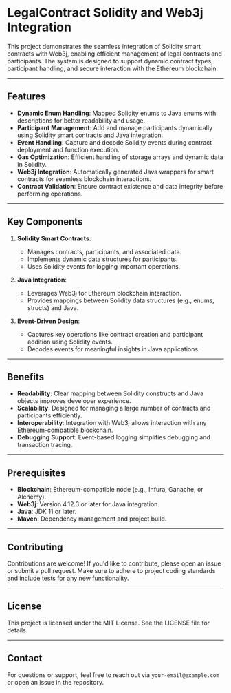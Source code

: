 # LegalContract Solidity and Web3j Integration

This project demonstrates the seamless integration of Solidity smart contracts with Web3j, enabling efficient management of legal contracts and participants. The system is designed to support dynamic contract types, participant handling, and secure interaction with the Ethereum blockchain.

---

## Features

- **Dynamic Enum Handling**: Mapped Solidity enums to Java enums with descriptions for better readability and usage.
- **Participant Management**: Add and manage participants dynamically using Solidity smart contracts and Java integration.
- **Event Handling**: Capture and decode Solidity events during contract deployment and function execution.
- **Gas Optimization**: Efficient handling of storage arrays and dynamic data in Solidity.
- **Web3j Integration**: Automatically generated Java wrappers for smart contracts for seamless blockchain interactions.
- **Contract Validation**: Ensure contract existence and data integrity before performing operations.

---

## Key Components

1. **Solidity Smart Contracts**:
   - Manages contracts, participants, and associated data.
   - Implements dynamic data structures for participants.
   - Uses Solidity events for logging important operations.

2. **Java Integration**:
   - Leverages Web3j for Ethereum blockchain interaction.
   - Provides mappings between Solidity data structures (e.g., enums, structs) and Java.

3. **Event-Driven Design**:
   - Captures key operations like contract creation and participant addition using Solidity events.
   - Decodes events for meaningful insights in Java applications.

---

## Benefits

- **Readability**: Clear mapping between Solidity constructs and Java objects improves developer experience.
- **Scalability**: Designed for managing a large number of contracts and participants efficiently.
- **Interoperability**: Integration with Web3j allows interaction with any Ethereum-compatible blockchain.
- **Debugging Support**: Event-based logging simplifies debugging and transaction tracing.

---

## Prerequisites

- **Blockchain**: Ethereum-compatible node (e.g., Infura, Ganache, or Alchemy).
- **Web3j**: Version 4.12.3 or later for Java integration.
- **Java**: JDK 11 or later.
- **Maven**: Dependency management and project build.

---

## Contributing

Contributions are welcome! If you'd like to contribute, please open an issue or submit a pull request. Make sure to adhere to project coding standards and include tests for any new functionality.

---

## License

This project is licensed under the MIT License. See the LICENSE file for details.

---

## Contact

For questions or support, feel free to reach out via `your-email@example.com` or open an issue in the repository.
